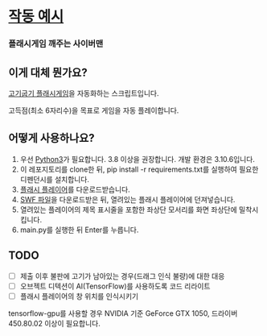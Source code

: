 # [작동 예시](https://www.youtube.com/watch?v=ew_YJhzZvJI)
### 플래시게임 깨주는 사이버맨

## 이게 대체 뭔가요?
[고기굽기 플래시게임](https://flasharch.com/archive/play/4a637f61659230c42484a2e2de7f4f42)을 자동화하는 스크립트입니다.

고득점(최소 6자리수)을 목표로 게임을 자동 플레이합니다.

## 어떻게 사용하나요?
1. 우선 [Python3](https://www.python.org/downloads/)가 필요합니다. 3.8 이상을 권장합니다. 개발 환경은 3.10.6입니다.
2. 이 레포지토리를 clone한 뒤, pip install -r requirements.txt를 실행하여 필요한 디펜던시를 설치합니다.
3. [플래시 플레이어](https://archive.org/details/flash-player-portable)를 다운로드받습니다.
4. [SWF 파일](https://flasharch.com/cdn/uploads/archived/2020/10/10/a28704038763ec6850c48bd5682454e7_20201010215850.swf)을 다운로드받은 뒤, 열려있는 플래시 플레이어에 던져넣습니다.
5. 열려있는 플레이어의 제목 표시줄을 포함한 좌상단 모서리를 화면 좌상단에 밀착시킵니다.
6. main.py를 실행한 뒤 Enter를 누릅니다.

## TODO
- [ ] 제출 이후 불판에 고기가 남아있는 경우(드래그 인식 불량)에 대한 대응
- [ ] 오브젝트 디텍션이 AI(TensorFlow)를 사용하도록 코드 리라이트
- [ ] 플래시 플레이어의 창 위치를 인식시키기

tensorflow-gpu를 사용할 경우 NVIDIA 기준 GeForce GTX 1050, 드라이버 450.80.02 이상이 필요합니다.
